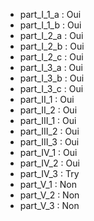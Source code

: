 - part_I_1_a : Oui
- part_I_1_b : Oui
- part_I_2_a : Oui
- part_I_2_b : Oui
- part_I_2_c : Oui
- part_I_3_a : Oui
- part_I_3_b : Oui
- part_I_3_c : Oui
- part_II_1 : Oui
- part_II_2 : Oui
- part_III_1 : Oui
- part_III_2 : Oui
- part_III_3 : Oui
- part_IV_1 : Oui
- part_IV_2 : Oui
- part_IV_3 : Try
- part_V_1 : Non
- part_V_2 : Non
- part_V_3 : Non